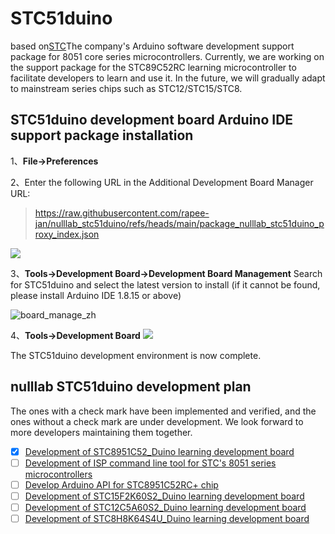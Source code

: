 # STC51duino
based on[STC](https://www.stcmcudata.com/)The company's Arduino software development support package for 8051 core series microcontrollers. Currently, we are working on the support package for the STC89C52RC learning microcontroller to facilitate developers to learn and use it. In the future, we will gradually adapt to mainstream series chips such as STC12/STC15/STC8.
## STC51duino development board Arduino IDE support package installation

1、**File->Preferences**

2、Enter the following URL in the Additional Development Board Manager URL:

>https://raw.githubusercontent.com/rapee-jan/nulllab_stc51duino/refs/heads/main/package_nulllab_stc51duino_proxy_index.json 

![](./doc/option_zh.png)

3、**Tools->Development Board->Development Board Management**
Search for STC51duino and select the latest version to install (if it cannot be found, please install Arduino IDE 1.8.15 or above)

![board_manage_zh](./doc/board_manager_zh.png)

4、**Tools->Development Board**
![](./doc/board_chioce.png)

The STC51duino development environment is now complete.

## nulllab STC51duino development plan
The ones with a check mark have been implemented and verified, and the ones without a check mark are under development. We look forward to more developers maintaining them together.

- [x] [Development of STC8951C52_Duino learning development board]()
- [ ] [Development of ISP command line tool for STC's 8051 series microcontrollers]()
- [ ] [Develop Arduino API for STC8951C52RC+ chip]()
- [ ] [Development of STC15F2K60S2_Duino learning development board]()
- [ ] [Development of STC12C5A60S2_Duino learning development board]()
- [ ] [Development of STC8H8K64S4U_Duino learning development board]()
